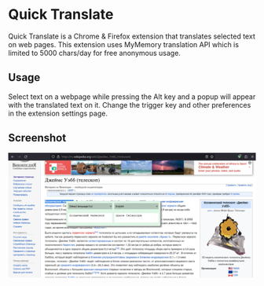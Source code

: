 # Quick Translate
Quick Translate is a Chrome & Firefox extension that translates selected text on web pages.
This extension uses MyMemory translation API which is limited to 5000 chars/day for free anonymous usage.
## Usage
Select text on a webpage while pressing the Alt key and a popup will appear with the translated text on it.
Change the trigger key and other preferences in the extension settings page.
## Screenshot
![Screenshot](/screenshot.png)
